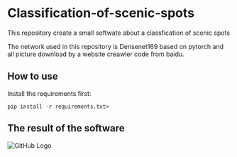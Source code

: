 # Classification-of-scenic-spots

This repository create a small softwate about a classfication of scenic spots

The network used in this repository is Densenet169 based on pytorch and all picture download by a website creawler code from baidu.

## How to use

Install the requirements first:

```
pip install -r requirements.txt>
```

## The result of the software

![GitHub Logo](/images/logo.png)

